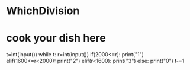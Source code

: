 # WhichDivision
# cook your dish here
t=int(input())
while t:
    r=int(input())
    if(2000<=r):
        print("1")
    elif(1600<=r<2000):
        print("2")
    elif(r<1600):
        print("3")
    else:
        print("0")
    t-=1
